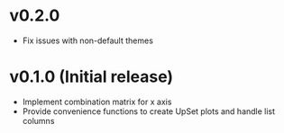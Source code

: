 # v0.2.0

* Fix issues with non-default themes


# v0.1.0 (Initial release)

* Implement combination matrix for x axis
* Provide convenience functions to create UpSet plots and handle
list columns
